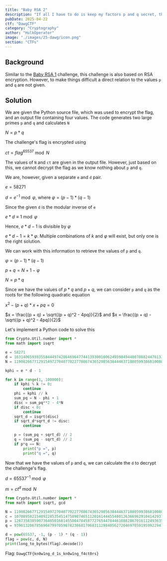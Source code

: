 ```yaml
---
title: "Baby RSA 2"
description: "If all I have to do is keep my factors p and q secret, then I can save computation time by sharing the same modulus between all my friends. I'll give them unique e and d pairs to encrypt and decrypt messages. Sounds secure to me!"
pubDate: 2025-04-22
ctf: "DawgCTF"
category: "Cryptography"
author: "HulkOperator"
image: "./images/25-dawg/icon.png"
section: "CTFs"
---
```


## Background

Similar to the [Baby RSA 1](/writeups/25-dawg-babyrsa1) challenge, this challenge is also based on RSA encryption. However, to make things difficult a direct relation to the values `p` and `q` are not given.

## Solution

We are given the Python source file, which was used to encrypt the flag, and an output file containing four values. 
The code generates two large primes `p` and `q` and calculates `N`

$N = p * q$

The challenge's flag is encrypted using

$ct = flag^65537 \bmod N$

The values of `N` and `ct` are given in the output file. However, just based on this, we cannot decrypt the flag as we know nothing about `p` and `q`.  

We are, however, given a separate `e` and `d` pair.

$e = 58271$

$d = e^{-1} \bmod \varphi$, where $\varphi = (p - 1) * (q - 1)$

Since the given `d` is the modular inverse of `e`

$e*d \equiv 1 \bmod \varphi$

Hence, $e * d -1$ is divisible by $\varphi$

$e * d - 1 = k * \varphi$. Multiple combinations of $k$ and $\varphi$ will exist, but only one is the right solution. 

We can work with this information to retrieve the values of `p` and `q`.

$\varphi = (p - 1) * (q - 1)$

$p + q = N + 1 - \varphi$

$N = p * q$

Since we have the values of $p*q$ and $p+q$, we can consider `p` and `q` as the roots for the following quadratic equation

$x^{2} - (p + q)*x + pq = 0$

$x = \frac{(p + q) + \sqrt{(p + q)^2 - 4pq}}{2}$ and $x = \frac{(p + q) - \sqrt{(p + q)^2 - 4pq}}{2}$

Let's implement a Python code to solve this

```py
from Crypto.Util.number import *
from math import isqrt

e = 58271
d = 16314065939355844497428646964774413938010062495984944007868244761330321449198604198404787327825341236658059256072790190934480082681534717838850610633320375625893501985237981407305284860652632590435055933317638416556532857376955427517397962124909869006289022084571993305966362498048396739334756594170449299859
N = 119082667712915497270407702277886743652985638444637188059938681008077058895935345765407160513555112013190751711213523389194925328565164667817570328474785391992857634832562389502866385475392702847788337877472422435555825872297998602400341624700149407637506713864175123267515579305109471947679940924817268027249

kphi = e * d - 1

for k in range(1, 100000):
    if kphi % k != 0:
        continue
    phi = kphi // k
    sum_pq = N - phi + 1
    disc = sum_pq**2 - 4*N
    if disc < 0:
        continue
    sqrt_d = isqrt(disc)
    if sqrt_d*sqrt_d != disc:
        continue

    p = (sum_pq + sqrt_d) // 2
    q = (sum_pq - sqrt_d) // 2
    if p*q == N:
        print("p =", p)
        print("q =", q)
```

Now that we have the values of `p` and `q`, we can calculate the `d` to decrypt the challenge's flag.

$d = 65537^{-1} \bmod \varphi$

$m = ct ^ d \bmod N$

```py
from Crypto.Util.number import *
from math import isqrt, gcd

N = 119082667712915497270407702277886743652985638444637188059938681008077058895935345765407160513555112013190751711213523389194925328565164667817570328474785391992857634832562389502866385475392702847788337877472422435555825872297998602400341624700149407637506713864175123267515579305109471947679940924817268027249
c = 107089582154092285354514758987465112016144455480126366962910414293721965682740674205100222823439150990299989680593179350933020427732386716386685052221680274283469481350106415150660410528574034324184318354089504379956162660478769613136499331243363223860893663583161020156316072996007464894397755058410931262938
p = 12673583859073640501661455004784587727654478446168828670161124936354757284691620326810620730841144377346099498240982811485371900565080834027555162227575467
q = 9396132067856904799705987823868170683112984056272046970591959922947051853868582057072505997173925740215078957901709486016878996439574126935354008510180947

d = pow(65537, -1, (p - 1) * (q - 1))
flag = pow(c, d, N)
print(long_to_bytes(flag).decode())
```

Flag: `DawgCTF{kn0w1ng_d_1s_kn0w1ng_f4ct0rs}`
